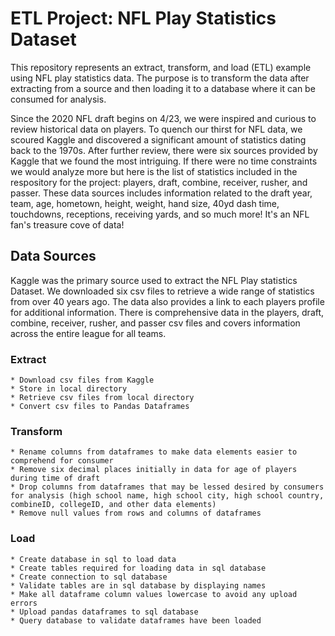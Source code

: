 # ETL Project: NFL Play Statistics Dataset

This repository represents an extract, transform, and load (ETL) example using NFL play statistics data. The purpose is to transform the data after extracting from a source and then loading it to a database where it can be consumed for analysis. 

Since the 2020 NFL draft begins on 4/23, we were inspired and curious to review historical data on players. To quench our thirst for NFL data, we scoured Kaggle and discovered a significant amount of statistics dating back to the 1970s. After further review, there were six sources provided by Kaggle that we found the most intriguing. If there were no time constraints we would analyze more but here is the list of statistics included in the respository for the project: players, draft, combine, receiver, rusher, and passer. These data sources includes information related to the draft year, team, age, hometown, height, weight, hand size, 40yd dash time, touchdowns, receptions, receiving yards, and so much more! It's an NFL fan's treasure cove of data! 


## Data Sources

Kaggle was the primary source used to extract the NFL Play statistics Dataset. We downloaded six csv files to retrieve a wide range of statistics from over 40 years ago. The data also provides a link to each players profile for additional information. There is comprehensive data in the players, draft, combine, receiver, rusher, and passer csv files and covers information across the entire league for all teams. 

### Extract
```
* Download csv files from Kaggle
* Store in local directory
* Retrieve csv files from local directory
* Convert csv files to Pandas Dataframes
```

### Transform
```
* Rename columns from dataframes to make data elements easier to comprehend for consumer
* Remove six decimal places initially in data for age of players during time of draft
* Drop columns from dataframes that may be lessed desired by consumers for analysis (high school name, high school city, high school country, combineID, collegeID, and other data elements)
* Remove null values from rows and columns of dataframes
```

### Load
```
* Create database in sql to load data
* Create tables required for loading data in sql database
* Create connection to sql database
* Validate tables are in sql database by displaying names
* Make all dataframe column values lowercase to avoid any upload errors
* Upload pandas dataframes to sql database
* Query database to validate dataframes have been loaded
```





